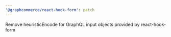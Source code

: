 ```yaml
---
'@graphcommerce/react-hook-form': patch
---
```


Remove heuristicEncode for GraphQL input objects provided by react-hook-form
